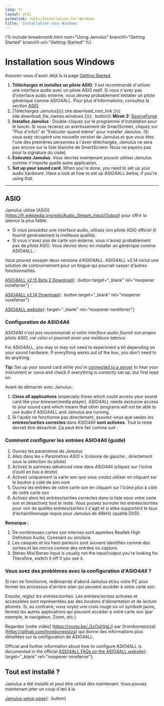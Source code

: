```yaml
---
lang: fr
layout: wiki
permalink: /wiki/Installation-for-Windows
title: 'Installation sous Windows'
---
```


{% include breadcrumb.html root="Using Jamulus" branch1="Getting Started" branch1-url="Getting-Started" %}

# Installation sous Windows

Assurez-vous d'avoir déjà lu la page [Getting Started](Getting-Started).
1. **Téléchargez et installez un pilote ASIO**. Il est recommandé d'utiliser une interface audio avec un pilote ASIO natif. Si vous n'avez pas d'interface audio externe, vous devrez probablement installer un pilote générique comme ASIO4ALL. Pour plus d'informations, consultez la section [ASIO](#asio).
1. [Téléchargez Jamulus]({{ site.download_root_link }}{{ site.download_file_names.windows }}){: .button}\\
 **Miroir 2:** [SourceForge](https://sourceforge.net/projects/llcon/files/latest/download)
1. **Installez Jamulus** : Double-cliquez sur le programme d'installation pour le lancer. Si vous recevez un avertissement de SmartScreen, cliquez sur "Plus d'infos" et "Exécuter quand même" pour installer Jamulus. (Si vous avez récupéré une nouvelle version de Jamulus et que vous êtes l'une des premières personnes à l'avoir téléchargée, Jamulus ne sera pas encore sur la liste blanche de SmartScreen. Nous ne payons pas pour la signature du code).
1. **Exécutez Jamulus**. Vous devriez maintenant pouvoir utiliser Jamulus comme n'importe quelle autre application.
1. **Set up your sound card**. When you're done, you need to set up your audio hardware. Have a look at how to set up ASIO4ALL below, if you're using that.

***

## ASIO

Jamulus utilise [ASIO] (https://fr.wikipedia.org/wiki/Audio_Stream_Input/Output) pour offrir la latence la plus faible.
* Si vous possédez une interface audio, utilisez son pilote ASIO officiel (il fournit généralement la meilleure qualité).
* Si vous n'avez pas de carte son externe, vous n'aurez probablement pas de pilote ASIO. Vous devrez donc en installer un générique comme ASIO4ALL :

Vous pouvez essayer deux versions d'ASIO4ALL. ASIO4ALL v2.14 inclut une solution de contournement pour un bogue qui pourrait casser d'autres fonctionnalités.

[ASIO4ALL v2.15 Beta 2 Download](https://github.com/jamulussoftware/assets/raw/main/ASIO4ALL/v2.15/ASIO4ALL_2_15_Beta2_English.exe){: .button target="_blank" rel="noopener noreferrer"}

[ASIO4ALL v2.14 Download](https://github.com/jamulussoftware/assets/raw/main/ASIO4ALL/v2.14/ASIO4ALL_2_14_English.exe){: .button target="_blank" rel="noopener noreferrer"}

[ASIO4ALL website](https://www.asio4all.org/){: target="_blank" rel="noopener noreferrer"}


### Configuration de ASIO4All

*ASIO4All n'est pas recommandé si votre interface audio fournit son propre pilote ASIO, car celui-ci pourrait avoir une meilleure latence.*

For ASIO4ALL, you may or may not need to experiment a bit depending on your sound hardware. If everything works out of the box, you don't need to do anything.

**Tip:** Set up your sound card while you're [connected to a server](Getting-Started#connecting-to-a-server-and-testing-your-sound) to hear your instrument or voice and check if everything is correctly set up; but first read on.


Avant de démarrer avec Jamulus :
1. **Close all applications** (especially those which could access your sound card like your browser/media player). ASIO4ALL needs exclusive access to your sound card which means that other programs will not be able to use audio if ASIO4ALL and Jamulus are running.
1. Si l'audio ne fonctionne pas directement, assurez-vous que seules les **entrées/sorties correctes** dans ASIO4All **sont activées**. Tout le reste devrait être désactivé. Ça peut être fait comme suit :

### Comment configurer les entrées ASIO4All (guide)

1. Ouvrez les paramètres de Jamulus
1. Allez dans les _« Paramètres ASIO »_ (colonne de gauche ; directement sous la sélection du pilote)
1. Activez le panneau _advanced view_ dans ASIO4All (cliquez sur l'icône d'outil en bas à droite)
1. Activez uniquement la carte son que vous voulez utiliser en cliquant sur le bouton à coté de son nom
1. Ouvrez les entrées de votre carte son en cliquant sur l'_icône plus_ à côté de cette carte son
1. Activez alors les entrées/sorties correctes dans la liste sous votre carte son et désactivez tout le reste. Vous pouvez survoler les entrées/sorties pour voir de quelles entrées/sorties il s'agit et si elles supportent le taux d'échantillonnage requis pour Jamulus de 48kHz (qualité DVD).

**Remarque :**
1. De nombreuses cartes son internes sont appelées Realtek High Definition Audio, Conexant ou similaire.
1. Les casques et les haut-parleurs sont souvent identifiés comme des sorties et les micros comme des entrées ou capture.
1. Stereo Mix/Stereo Input is usually not the input/output you're looking for. Therefore, switch it off if you see it.

### Vous avez des problèmes avec la configuration d'ASIO4All ?

Si rien ne fonctionne, redémarrez d'abord Jamulus et/ou votre PC pour fermer les processus d'arrière-plan qui peuvent accéder à votre carte son.

Ensuite, *réglez les entrées/sorties*. Les entrées/sorties activées et accessibles sont représentées par des boutons d'alimentation et de lecture allumés. Si, au contraire, vous voyez une croix rouge ou un symbole jaune, fermez les autres applications qui peuvent accéder à votre carte son (par exemple, le navigateur, Zoom, etc.).

Regardez [cette vidéo] (https://youtu.be/_GzOsitVgLI) par [trombonepizza] (https://github.com/trombonepizza) qui donne des informations plus détaillées sur la configuration de ASIO4ALL.

Official and further information about how to configure ASIO4ALL is documented in the official [ASIO4ALL FAQs on the ASIO4ALL website](https://www.asio4all.org/index.php/help/faq/){: target="_blank" rel="noopener noreferrer"}.

## Tout est installé ?

Jamulus a été installé et peut être utilisé dès maintenant. Vous pouvez maintenant jeter un coup d'œil à la

[Jamulus setup page](Getting-Started){: .button}
